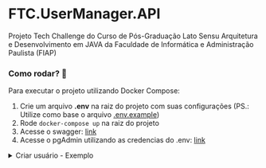 # FTC.UserManager.API
 Projeto Tech Challenge do Curso de Pós-Graduação Lato Sensu Arquitetura e Desenvolvimento em JAVA da Faculdade de Informática e Administração Paulista (FIAP)

### Como rodar? 🚀
Para executar o projeto utilizando Docker Compose:
1. Crie um arquivo **.env** na raiz do projeto com suas configurações (PS.: Utilize como base o arquivo [.env.example](.env.example))
2. Rode `docker-compose up` na raiz do projeto
3. Acesse o swagger: [link](http://localhost:8085/user-manager/swagger-ui/index.html)
4. Acesse o pgAdmin utilizando as credencias do .env: [link](http://localhost:80)

<details>
<summary>Criar usuário - Exemplo</summary>

- Encontre um hashID válido `SELECT * FROM t_city;`

```json
{
  "address": {
    "cep": "35090-650",
    "complement": "Complemento 123",
    "description": "Rua 123",
    "hashIdCity": "258eece0f1df410ea8c706085397d812",
    "neighborhood": "Alta Floresta D´oeste",
    "number": "100",
    "postalCode": "1234-5678"
  },
  "email": "manu@example.com",
  "login": "manu_002",
  "name": "manu",
  "password": "manu2025"
}
```
</details>
